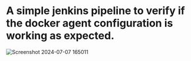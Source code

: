# A simple jenkins pipeline to verify if the docker agent configuration is working as expected.


![Screenshot 2024-07-07 165011](https://github.com/Sethumadhav24/jenkins-basic/assets/106222868/53822e00-72ca-4e8a-873b-80956cb36f03)
